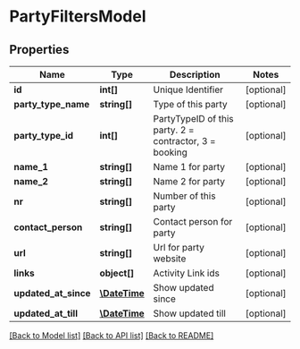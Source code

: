 # PartyFiltersModel

## Properties
Name | Type | Description | Notes
------------ | ------------- | ------------- | -------------
**id** | **int[]** | Unique Identifier | [optional] 
**party_type_name** | **string[]** | Type of this party | [optional] 
**party_type_id** | **int[]** | PartyTypeID of this party. 2 &#x3D; contractor, 3 &#x3D; booking | [optional] 
**name_1** | **string[]** | Name 1 for party | [optional] 
**name_2** | **string[]** | Name 2 for party | [optional] 
**nr** | **string[]** | Number of this party | [optional] 
**contact_person** | **string[]** | Contact person for party | [optional] 
**url** | **string[]** | Url for party website | [optional] 
**links** | **object[]** | Activity Link ids | [optional] 
**updated_at_since** | [**\DateTime**](\DateTime.md) | Show updated since | [optional] 
**updated_at_till** | [**\DateTime**](\DateTime.md) | Show updated till | [optional] 

[[Back to Model list]](../README.md#documentation-for-models) [[Back to API list]](../README.md#documentation-for-api-endpoints) [[Back to README]](../README.md)


